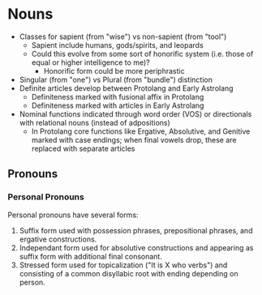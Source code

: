 # Nouns

- Classes for sapient (from "wise") vs non-sapient (from "tool")
    - Sapient include humans, gods/spirits, and leopards
    - Could this evolve from some sort of honorific system (i.e. those of equal or higher intelligence to me)?
        - Honorific form could be more periphrastic
- Singular (from "one") vs Plural (from "bundle") distinction
- Definite articles develop between Protolang and Early Astrolang
    - Definiteness marked with fusional affix in Protolang
    - Definiteness marked with articles in Early Astrolang
- Nominal functions indicated through word order (VOS) or directionals with relational nouns (instead of adpositions)
    - In Protolang core functions like Ergative, Absolutive, and Genitive marked with case endings; when final vowels drop, these are replaced with separate articles

## Pronouns

### Personal Pronouns

Personal pronouns have several forms:

1. Suffix form used with possession phrases, prepositional phrases, and ergative constructions.
1. Independant form used for absolutive constructions and appearing as suffix form with additional final consonant.
1. Stressed form used for topicalization ("It is X who verbs") and consisting of a common disyllabic root with ending depending on person.
